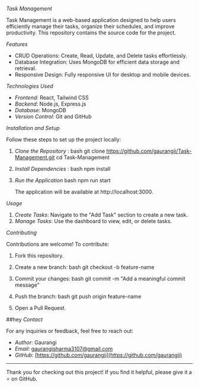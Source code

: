 *Task Management*

Task Management is a web-based application designed to help users efficiently manage their tasks, organize their schedules, and improve productivity. This repository contains the source code for the project.

*Features*

- CRUD Operations: Create, Read, Update, and Delete tasks effortlessly.
- Database Integration: Uses MongoDB for efficient data storage and retrieval.
- Responsive Design: Fully responsive UI for desktop and mobile devices.

 *Technologies Used*

- *Frontend*: React, Tailwind CSS
- *Backend*: Node.js, Express.js
- *Database*: MongoDB
- *Version Control*: Git and GitHub

*Installation and Setup*

Follow these steps to set up the project locally:

1. *Clone the Repository* : 
   bash
   git clone https://github.com/gaurangii/Task-Management.git
   cd Task-Management
   

2. *Install Dependencies* :
   bash
   npm install
   

3. *Run the Application*
   bash
   npm run start
   

   The application will be available at http://localhost:3000.

*Usage*

1. *Create Tasks*: Navigate to the "Add Task" section to create a new task.
2. *Manage Tasks*: Use the dashboard to view, edit, or delete tasks.

 *Contributing*

Contributions are welcome! To contribute:

1. Fork this repository.
2. Create a new branch:
   bash
   git checkout -b feature-name
   
3. Commit your changes:
   bash
   git commit -m "Add a meaningful commit message"
   
4. Push the branch:
   bash
   git push origin feature-name
   
5. Open a Pull Request.

##hey
*Contact*

For any inquiries or feedback, feel free to reach out:
- *Author*: Gaurangi
- *Email*: gaurangisharma3107@gmail.com
- *GitHub*: [https://github.com/gaurangii](https://github.com/gaurangii)

---

Thank you for checking out this project! If you find it helpful, please give it a ⭐ on GitHub.
